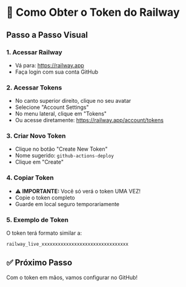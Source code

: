 # 🚂 Como Obter o Token do Railway

## Passo a Passo Visual

### 1. Acessar Railway
- Vá para: https://railway.app
- Faça login com sua conta GitHub

### 2. Acessar Tokens
- No canto superior direito, clique no seu avatar
- Selecione "Account Settings"
- No menu lateral, clique em "Tokens"
- Ou acesse diretamente: https://railway.app/account/tokens

### 3. Criar Novo Token
- Clique no botão "Create New Token"
- Nome sugerido: `github-actions-deploy`
- Clique em "Create"

### 4. Copiar Token
- ⚠️ **IMPORTANTE:** Você só verá o token UMA VEZ!
- Copie o token completo
- Guarde em local seguro temporariamente

### 5. Exemplo de Token
O token terá formato similar a:
```
railway_live_xxxxxxxxxxxxxxxxxxxxxxxxxxxxxxxx
```

## ✅ Próximo Passo
Com o token em mãos, vamos configurar no GitHub!